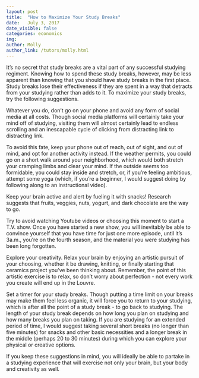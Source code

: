 ```yaml
---
layout: post
title:  "How to Maximize Your Study Breaks"
date:   July 3, 2017
date_visible: false
categories: economics
img:
author: Molly
author_link: /tutors/molly.html
---
```


It’s no secret that study breaks are a vital part of any successful studying regiment. Knowing how to spend these study breaks, however, may be less apparent than knowing that you should have study breaks in the first place. Study breaks lose their effectiveness if they are spent in a way that detracts from your studying rather than adds to it. To maximize your study breaks, try the following suggestions.
<!--more-->

Whatever you do, don’t go on your phone and avoid any form of social media at all costs. Though social media platforms will certainly take your mind off of studying, visiting them will almost certainly lead to endless scrolling and an inescapable cycle of clicking from distracting link to distracting link.

To avoid this fate, keep your phone out of reach, out of sight, and out of mind, and opt for another activity instead. If the weather permits, you could go on a short walk around your neighborhood, which would both stretch your cramping limbs and clear your mind. If the outside seems too formidable, you could stay inside and stretch, or, if you’re feeling ambitious, attempt some yoga (which, if you’re a beginner, I would suggest doing by following along to an instructional video).

Keep your brain active and alert by fueling it with snacks! Research suggests that fruits, veggies, nuts, yogurt, and dark chocolate are the way to go.

Try to avoid watching Youtube videos or choosing this moment to start a T.V. show. Once you have started a new show, you will inevitably be able to convince yourself that you have time for just one more episode, until it’s 3a.m., you’re on the fourth season, and the material you were studying has been long forgotten.

Explore your creativity. Relax your brain by enjoying an artistic pursuit of your choosing, whether it be drawing, knitting, or finally starting that ceramics project you’ve been thinking about. Remember, the point of this artistic exercise is to relax, so don’t worry about perfection - not every work you create will end up in the Louvre.

Set a timer for your study breaks. Though putting a time limit on your breaks may make them feel less organic, it will force you to return to your studying, which is after all the point of a study break - to go back to studying. The length of your study break depends on how long you plan on studying and how many breaks you plan on taking. If you are studying for an extended period of time, I would suggest taking several short breaks (no longer than five minutes) for snacks and other basic necessities and a longer break in the middle (perhaps 20 to 30 minutes) during which you can explore your physical or creative options.

If you keep these suggestions in mind, you will ideally be able to partake in a studying experience that will exercise not only your brain, but your body and creativity as well.

